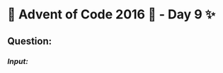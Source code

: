 # :christmas_tree: Advent of Code 2016 :christmas_tree: - Day 9 :sparkles:
## Question: 
>
>
>

### *Input:*

>
>
>